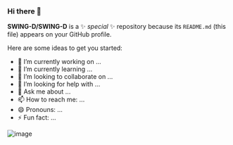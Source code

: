 ### Hi there 👋

**SWING-D/SWING-D** is a ✨ _special_ ✨ repository because its `README.md` (this file) appears on your GitHub profile.

Here are some ideas to get you started:

- 🔭 I’m currently working on ...
- 🌱 I’m currently learning ...
- 👯 I’m looking to collaborate on ...
- 🤔 I’m looking for help with ...
- 💬 Ask me about ...
- 📫 How to reach me: ...
- 😄 Pronouns: ...
- ⚡ Fun fact: ...

![image](<img src="https://github.com/SWING-D/SWING-D/blob/main/github.jpg" width = "300" height = "200" alt="" align=center />)

